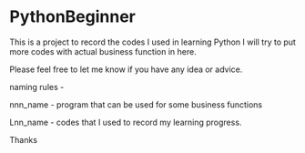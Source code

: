 # PythonBeginner
This is a project to record the codes I used in learning Python
I will try to put more codes with actual business function in here.

Please feel free to let me know if you have any idea or advice.

naming rules -


nnn_name - program that can be used for some business functions


Lnn_name - codes that I used to record my learning progress.

Thanks
